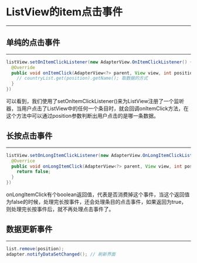 # ListView的item点击事件
***

## 单纯的点击事件
***
```java
listView.setOnItemClickListener(new AdapterView.OnItemClickListener() {
  @Override
  public void onItemClick(AdapterView<?> parent, View view, int position, long id) {
    // countryList.get(position).getName(); 取数据的方式
  }
})
```

可以看到，我们使用了setOnItemClickListener()来为ListView注册了一个监听器，当用户点击了ListView中的任何一个条目时，就会回调onItemClick方法，在这个方法中可以通过position参数判断出用户点击的是哪一条数据。

## 长按点击事件
***
```java
listView.setOnLongItemClickListener(new AdapterView.OnLongItemClickListener() {
  @Overrice
  public void onLongItemClick(AdapterView<?> parent, View view, int position, long id) {
    return false;
  }
})
```

onLongItemClick有个boolean返回值，代表是否消费掉这个事件，当这个返回值为false的时候，处理完长按事件，还会处理条目的点击事件，如果返回为true，则处理完长按事件后，就不再处理点击事件了。

## 数据更新事件
***
```java
list.remove(position);
adapter.notifyDataSetChanged(); // 刷新界面
```